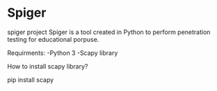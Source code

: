 # Spiger
spiger project
Spiger is a tool created in Python to perform penetration testing for educational porpuse.

Requirments:
-Python 3
-Scapy library

How to install scapy library?
 
pip install scapy
